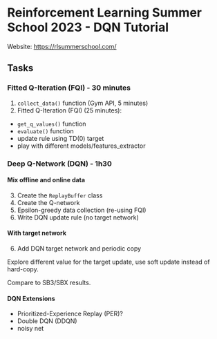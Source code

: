 # Reinforcement Learning Summer School 2023 - DQN Tutorial

Website: https://rlsummerschool.com/


## Tasks

### Fitted Q-Iteration (FQI) - 30 minutes

1. `collect_data()` function (Gym API, 5 minutes)
2. Fitted Q-Iteration (FQI) (25 minutes):
  - `get_q_values()` function
  - `evaluate()` function
  - update rule using TD(0) target
  - play with different models/features_extractor

### Deep Q-Network (DQN) - 1h30

#### Mix offline and online data

3. Create the `ReplayBuffer` class
4. Create the Q-network
5. Epsilon-greedy data collection (re-using FQI)
6. Write DQN update rule (no target network)

#### With target network

6. Add DQN target network and periodic copy

Explore different value for the target update,
use soft update instead of hard-copy.

Compare to SB3/SBX results.

#### DQN Extensions
- Prioritized-Experience Replay (PER)?
- Double DQN (DDQN)
- noisy net
